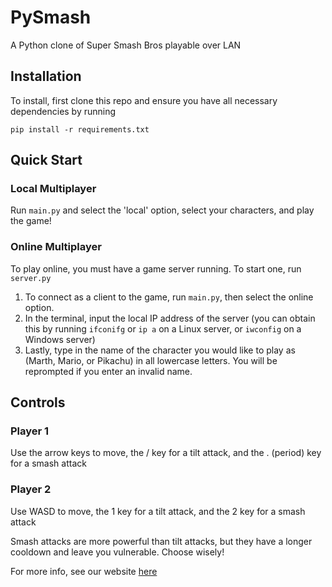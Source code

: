 # PySmash
A Python clone of Super Smash Bros playable over LAN

## Installation

To install, first clone this repo and ensure you have all necessary dependencies by running
```
pip install -r requirements.txt
```

## Quick Start

### Local Multiplayer

Run `main.py` and select the 'local' option, select your characters, and play the game!

### Online Multiplayer

To play online, you must have a game server running. To start one, run `server.py`

1. To connect as a client to the game, run `main.py`, then select the online option.
2. In the terminal, input the local IP address of the server (you can obtain this by running `ifconifg` or `ip a` on a Linux server, or `iwconfig` on a Windows server)
3. Lastly, type in the name of the character you would like to play as (Marth, Mario, or Pikachu) in all lowercase letters. You will be reprompted if you enter an invalid name.

## Controls

### Player 1

Use the arrow keys to move, the / key for a tilt attack, and the . (period) key for a smash attack

### Player 2

Use WASD to move, the 1 key for a tilt attack, and the 2 key for a smash attack

Smash attacks are more powerful than tilt attacks, but they have a longer cooldown and leave you vulnerable. Choose wisely!

For more info, see our website [here](olincollege.github.io/pysmash)


